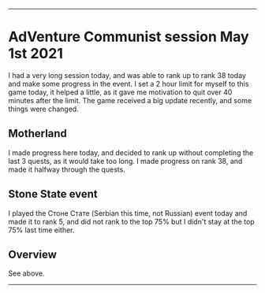 
***

# AdVenture Communist session May 1st 2021

I had a very long session today, and was able to rank up to rank 38 today and make some progress in the event. I set a 2 hour limit for myself to this game today, it helped a little, as it gave me motivation to quit over 40 minutes after the limit. The game received a big update recently, and some things were changed.

## Motherland

I made progress here today, and decided to rank up without completing the last 3 quests, as it would take too long. I made progress on rank 38, and made it halfway through the quests.

## Stone State event

I played the Стоне Стате (Serbian this time, not Russian) event today and made it to rank 5, and did not rank to the top 75% but I didn't stay at the top 75% last time either.

## Overview

See above.

***


